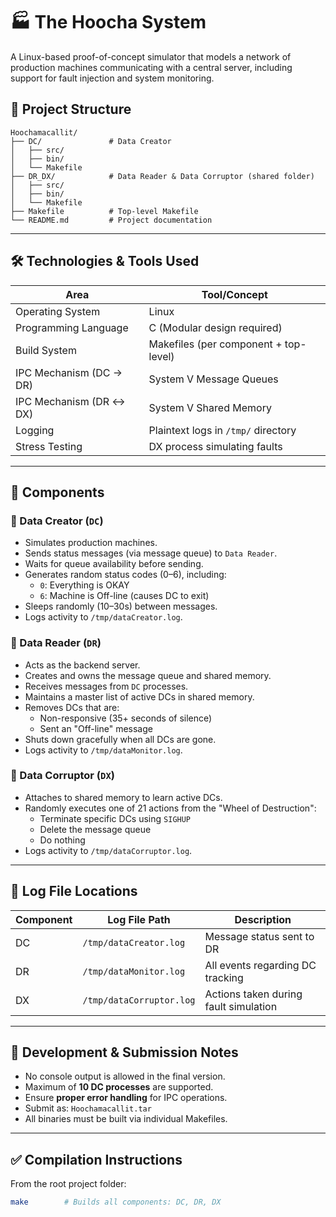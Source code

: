 # 🏭 The Hoocha System

A Linux-based proof-of-concept simulator that models a network of production machines communicating with a central server, including support for fault injection and system monitoring.

## 📁 Project Structure

```
Hoochamacallit/
├── DC/               # Data Creator
│   ├── src/
│   ├── bin/
│   └── Makefile
├── DR_DX/            # Data Reader & Data Corruptor (shared folder)
│   ├── src/
│   ├── bin/
│   └── Makefile
├── Makefile          # Top-level Makefile
└── README.md         # Project documentation
```
---

## 🛠️ Technologies & Tools Used

| Area                     | Tool/Concept                         |
|--------------------------|--------------------------------------|
| Operating System         | Linux                                |
| Programming Language     | C (Modular design required)          |
| Build System             | Makefiles (per component + top-level)|
| IPC Mechanism (DC → DR)  | System V Message Queues              |
| IPC Mechanism (DR ↔ DX)  | System V Shared Memory               |
| Logging                  | Plaintext logs in `/tmp/` directory  |
| Stress Testing           | DX process simulating faults         |

---

## 🧱 Components

### 🔹 Data Creator (`DC`)
- Simulates production machines.
- Sends status messages (via message queue) to `Data Reader`.
- Waits for queue availability before sending.
- Generates random status codes (0–6), including:
  - `0`: Everything is OKAY
  - `6`: Machine is Off-line (causes DC to exit)
- Sleeps randomly (10–30s) between messages.
- Logs activity to `/tmp/dataCreator.log`.

### 🔹 Data Reader (`DR`)
- Acts as the backend server.
- Creates and owns the message queue and shared memory.
- Receives messages from `DC` processes.
- Maintains a master list of active DCs in shared memory.
- Removes DCs that are:
  - Non-responsive (35+ seconds of silence)
  - Sent an "Off-line" message
- Shuts down gracefully when all DCs are gone.
- Logs activity to `/tmp/dataMonitor.log`.

### 🔹 Data Corruptor (`DX`)
- Attaches to shared memory to learn active DCs.
- Randomly executes one of 21 actions from the "Wheel of Destruction":
  - Terminate specific DCs using `SIGHUP`
  - Delete the message queue
  - Do nothing
- Logs activity to `/tmp/dataCorruptor.log`.

---

## 📄 Log File Locations

| Component | Log File Path            | Description                            |
|-----------|--------------------------|----------------------------------------|
| DC        | `/tmp/dataCreator.log`   | Message status sent to DR              |
| DR        | `/tmp/dataMonitor.log`   | All events regarding DC tracking       |
| DX        | `/tmp/dataCorruptor.log` | Actions taken during fault simulation  |

---

## 🧪 Development & Submission Notes

- No console output is allowed in the final version.
- Maximum of **10 DC processes** are supported.
- Ensure **proper error handling** for IPC operations.
- Submit as: `Hoochamacallit.tar`
- All binaries must be built via individual Makefiles.

---

## ✅ Compilation Instructions

From the root project folder:

```bash
make        # Builds all components: DC, DR, DX

